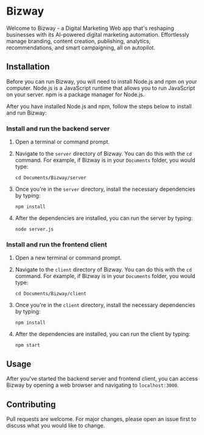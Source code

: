 # Bizway

Welcome to Bizway - a Digital Marketing Web app that's reshaping businesses with its AI-powered digital marketing automation. Effortlessly manage branding, content creation, publishing, analytics, recommendations, and smart campaigning, all on autopilot.

## Installation

Before you can run Bizway, you will need to install Node.js and npm on your computer. Node.js is a JavaScript runtime that allows you to run JavaScript on your server. npm is a package manager for Node.js.

After you have installed Node.js and npm, follow the steps below to install and run Bizway:

### Install and run the backend server

1. Open a terminal or command prompt.

2. Navigate to the `server` directory of Bizway. You can do this with the `cd` command. For example, if Bizway is in your `Documents` folder, you would type:

    ```
    cd Documents/Bizway/server
    ```

3. Once you're in the `server` directory, install the necessary dependencies by typing:

    ```
    npm install
    ```

4. After the dependencies are installed, you can run the server by typing:

    ```
    node server.js
    ```

### Install and run the frontend client

1. Open a new terminal or command prompt.

2. Navigate to the `client` directory of Bizway. You can do this with the `cd` command. For example, if Bizway is in your `Documents` folder, you would type:

    ```
    cd Documents/Bizway/client
    ```

3. Once you're in the `client` directory, install the necessary dependencies by typing:

    ```
    npm install
    ```

4. After the dependencies are installed, you can run the client by typing:

    ```
    npm start
    ```

## Usage

After you've started the backend server and frontend client, you can access Bizway by opening a web browser and navigating to `localhost:3000`.

## Contributing

Pull requests are welcome. For major changes, please open an issue first to discuss what you would like to change.
